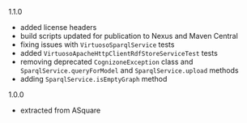 1.1.0
- added license headers
- build scripts updated for publication to Nexus and Maven Central
- fixing issues with `VirtuosoSparqlService` tests
- added `VirtuosoApacheHttpClientRdfStoreServiceTest` tests
- removing deprecated `CognizoneException` class and `SparqlService.queryForModel` and `SparqlService.upload` methods
- adding `SparqlService.isEmptyGraph` method

1.0.0
- extracted from ASquare 